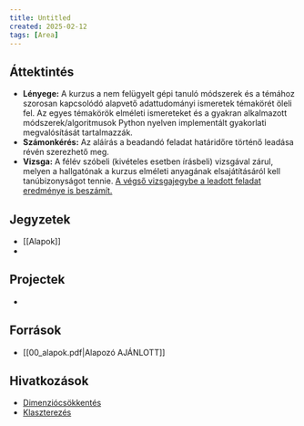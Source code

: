 ```yaml
---
title: Untitled
created: 2025-02-12
tags: [Area]
---
```

## Áttektintés
- **Lényege:** A kurzus a nem felügyelt gépi tanuló módszerek és a témához szorosan kapcsolódó alapvető adattudományi ismeretek témakörét öleli fel. Az egyes témakörök elméleti ismereteket és a gyakran alkalmazott módszerek/algoritmusok Python nyelven implementált gyakorlati megvalósítását tartalmazzák.
- **Számonkérés:** Az aláírás a beadandó feladat határidőre történő leadása révén szerezhető meg.
- **Vizsga:** A félév szóbeli (kivételes esetben írásbeli) vizsgával zárul, melyen a hallgatónak a kurzus elméleti anyagának elsajátításáról kell tanúbizonyságot tennie. <u>A végső vizsgajegybe a leadott feladat eredménye is beszámít.</u>

## Jegyzetek
- [[Alapok]]
- 

## Projectek
- 

## Források
- [[00_alapok.pdf|Alapozó AJÁNLOTT]]
## Hivatkozások
- [Dimenziócsökkentés](https://scikit-learn.org/stable/modules/decomposition.html)
- [Klaszterezés](https://scikit-learn.org/stable/modules/clustering.html)
